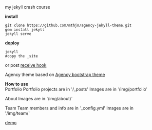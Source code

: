 my jekyll crash course
  
**install**
    
    
    git clone https://github.com/mthjn/agency-jekyll-theme.git
    gem install jekyll
    jekyll serve  
    
  
**deploy**  
   
   
    jekyll
    #copy the _site
   
   
or post [receive hook](http://jekyllrb.com/docs/deployment-methods/)
  
Agency theme based on [Agency bootstrap theme ](http://startbootstrap.com/templates/agency/)
  
**How to use**  
Portfolio 
Portfolio projects are in '/_posts'
Images are in '/img/portfolio'
  
About
Images are in '/img/about/'
  
Team
Team members and info are in '_config.yml'
Images are in '/img/team/'
  
[demo](http://mthjn.github.io/agency-jekyll-theme/)

